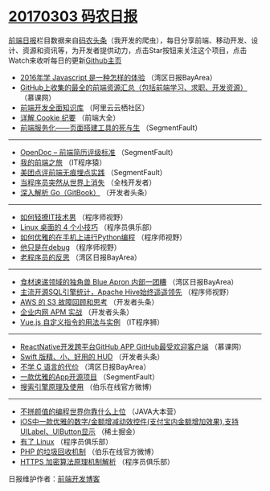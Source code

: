 # [20170303 码农日报](03.md)

[前端日报](http://caibaojian.com/c/news)栏目数据来自[码农头条](http://hao.caibaojian.com/)（我开发的爬虫），每日分享前端、移动开发、设计、资源和资讯等，为开发者提供动力，点击Star按钮来关注这个项目，点击Watch来收听每日的更新[Github主页](https://github.com/kujian/frontendDaily)
* [2016年学 Javascript 是一种怎样的体验](http://hao.caibaojian.com/28441.html) （湾区日报BayArea）
* [GitHub上收集的最全的前端资源汇总（包括前端学习、求职、开发资源）](http://hao.caibaojian.com/28463.html) （慕课网）
* [前端开发全面知识库](http://hao.caibaojian.com/28484.html) （阿里云云栖社区）
* [详解 Cookie 纪要](http://hao.caibaojian.com/28482.html) （前端大全）
* [前端服务化——页面搭建工具的死与生](http://hao.caibaojian.com/28525.html) （SegmentFault）

***
* [OpenDoc &#8211; 前端简历评级标准](http://hao.caibaojian.com/28526.html) （SegmentFault）
* [我的前端之旅](http://hao.caibaojian.com/28507.html) （IT程序猿）
* [美团点评前端无痕埋点实践](http://hao.caibaojian.com/28529.html) （SegmentFault）
* [当程序员突然从世界上消失](http://hao.caibaojian.com/28470.html) （全栈开发者）
* [深入解析 Go（GitBook）](http://hao.caibaojian.com/28563.html) （开发者头条）

***
* [如何轻撩IT技术男](http://hao.caibaojian.com/28531.html) （程序师视野）
* [Linux 桌面的 4 个小技巧](http://hao.caibaojian.com/28491.html) （程序员俱乐部）
* [如何优雅的在手机上进行Python编程](http://hao.caibaojian.com/28532.html) （程序师视野）
* [他只是在debug](http://hao.caibaojian.com/28533.html) （程序师视野）
* [老程序员的反思](http://hao.caibaojian.com/28472.html) （湾区日报BayArea）

***
* [食材速递领域的独角兽 Blue Apron 内部一团糟](http://hao.caibaojian.com/28442.html) （湾区日报BayArea）
* [主流开源SQL引擎统计，Apache Hive始终遥遥领先](http://hao.caibaojian.com/28535.html) （程序师视野）
* [AWS 的 S3 故障回顾和思考](http://hao.caibaojian.com/28495.html) （开发者头条）
* [企业内网 APM 实战](http://hao.caibaojian.com/28496.html) （开发者头条）
* [Vue.js 自定义指令的用法与实例](http://hao.caibaojian.com/28548.html) （IT程序狮）

***
* [ReactNative开发跨平台GitHub APP GitHub最受欢迎客户端](http://hao.caibaojian.com/28464.html) （慕课网）
* [Swift 版精、小、好用的 HUD](http://hao.caibaojian.com/28497.html) （开发者头条）
* [不学 C 语言的代价](http://hao.caibaojian.com/28476.html) （湾区日报BayArea）
* [一款优雅的App开源项目](http://hao.caibaojian.com/28528.html) （SegmentFault）
* [搜索引擎原理及使用](http://hao.caibaojian.com/28560.html) （伯乐在线官方微博）

***
* [不拼颜值的编程世界你靠什么上位](http://hao.caibaojian.com/28490.html) （JAVA大本营）
* [iOS中一款优雅的数字/金额增减动效控件(支付宝内金额增加效果),支持UILabel、UIButton显示](http://hao.caibaojian.com/28554.html) （稀土掘金）
* [有了 Linux](http://hao.caibaojian.com/28492.html) （程序员俱乐部）
* [PHP 的垃圾回收机制](http://hao.caibaojian.com/28561.html) （伯乐在线官方微博）
* [HTTPS 加密算法原理机制解析](http://hao.caibaojian.com/28493.html) （程序员俱乐部）

日报维护作者：[前端开发博客](http://caibaojian.com/) 
